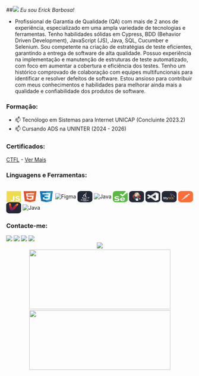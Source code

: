 ##<img src="https://github.com/TheDudeThatCode/TheDudeThatCode/blob/master/Assets/Hi.gif" width="25px"> *Eu sou Erick Barbosa!* &nbsp;

- Profissional de Garantia de Qualidade (QA) com mais de 2 anos de experiência, especializado em uma ampla variedade de tecnologias e ferramentas. Tenho habilidades sólidas em Cypress, BDD (Behavior Driven Development), JavaScript (JS), Java, SQL, Cucumber e Selenium. Sou competente na criação de estratégias de teste eficientes, garantindo a entrega de software de alta qualidade. Possuo experiência na implementação e manutenção de estruturas de teste automatizado, com foco em aumentar a cobertura e eficiência dos testes. Tenho um histórico comprovado de colaboração com equipes multifuncionais para identificar e resolver defeitos de software. Estou ansioso para contribuir com meus conhecimentos e habilidades para melhorar ainda mais a qualidade e confiabilidade dos produtos de software.
<h3 align="left">Formação:</h3>
  
- 📫 Tecnólogo em Sistemas para Internet UNICAP (Concluinte 2023.2)
- 📫 Cursando ADS na UNINTER (2024 - 2026)

<h3 align="left">Certificados:</h3>

[CTFL](https://drive.google.com/file/d/1oC7qRkdaot_YYCRc2n6PsuGJR7-7QZJh/view?usp=sharing) - [Ver Mais](https://drive.google.com/drive/folders/1NhgBdk2O2YtzCqkdqhqB6yZFvUrNmdlf?usp=sharing)
<h3 align="left">Linguagens e Ferramentas:</h3>
  <div style="display: inline_block"><br>
  <img align="center" alt="Js" height="30" width="40" src="https://raw.githubusercontent.com/devicons/devicon/master/icons/javascript/javascript-plain.svg">
  <img align="center" alt="HTML" height="30" width="40" src="https://raw.githubusercontent.com/devicons/devicon/master/icons/html5/html5-original.svg">
  <img align="center" alt="CSS" height="30" width="40" src="https://raw.githubusercontent.com/devicons/devicon/master/icons/css3/css3-original.svg">
  <img align="center" alt="Figma" height="30" width="40" src="https://cdn.jsdelivr.net/gh/devicons/devicon/icons/figma/figma-original.svg"> 
  <img align="center" alt="Java" height="30" width="40" src="https://raw.githubusercontent.com/tandpfun/skill-icons/main/icons/Java-Dark.svg">
  <img align="center" alt="Java" height="30" width="40" src="https://skillicons.dev/icons?i=nodejs&theme=light">
  <img align="center" alt="Java" height="30" width="40" src="https://raw.githubusercontent.com/tandpfun/skill-icons/main/icons/Selenium.svg">
  <img align="center" alt="Java" height="30" width="40" src="https://raw.githubusercontent.com/tandpfun/skill-icons/main/icons/Jenkins-Dark.svg">
  <img align="center" alt="Java" height="30" width="40" src="https://raw.githubusercontent.com/tandpfun/skill-icons/main/icons/VSCode-Dark.svg">
  <img align="center" alt="Java" height="30" width="40" src="https://raw.githubusercontent.com/tandpfun/skill-icons/main/icons/MySQL-Dark.svg">
  <img align="center" alt="Java" height="30" width="40" src="https://raw.githubusercontent.com/tandpfun/skill-icons/main/icons/Postman.svg">
  <img align="center" alt="Java" height="30" width="40" src="https://raw.githubusercontent.com/tandpfun/skill-icons/main/icons/Maven-Dark.svg">
  <img align="center" alt="Java" height="40" width="40" src="https://raw.githubusercontent.com/simple-icons/simple-icons/6e46ec1fc23b60c8fd0d2f2ff46db82e16dbd75f/icons/cypress.svg"> 
    
    
     
  <h3 align="left">Contacte-me:</h3>
<div> 
 <a href="https://discord.gg/YnJ5fsQqCu" target="_blank"><img src="https://img.shields.io/badge/Discord-7289DA?style=for-the-badge&logo=discord&logoColor=white" target="_blank"></a> 
  <a href = "mailto:barbosaerick88@gmail.com"><img src="https://img.shields.io/badge/-Gmail-%23333?style=for-the-badge&logo=gmail&logoColor=white" target="_blank"></a>
  <a href="https://www.linkedin.com/in/erick-barbosa-6a979920b/" target="_blank"><img src="https://img.shields.io/badge/-LinkedIn-%230077B5?style=for-the-badge&logo=linkedin&logoColor=white" target="_blank"></a> 
   <a href="https://wa.me/55081991988963" target="_blank"><img src="https://img.shields.io/badge/WhatsApp-25D366?style=for-the-badge&logo=whatsapp&logoColor=white" target="_blank"></a> 
  


<div align="center">
  <img src="https://profile-counter.glitch.me/ErickBarbosa88/count.svg?"  />
</div>
<div align="center" style="display: inline_block">
  <a href="https://github.com/ErickBarbosa88">
  <img height="160em" width="380px" src="https://github-readme-stats.vercel.app/api?username=ErickBarbosa88&show_icons=true&theme=dark&include_all_commits=true&count_private=true"/>
  <img width="380px" height="160em" src="https://github-readme-stats.vercel.app/api/top-langs/?username=ErickBarbosa88&layout=compact&langs_count=7&theme=dark"/>
</div>

###



 </div>
  
    
    
  
 
